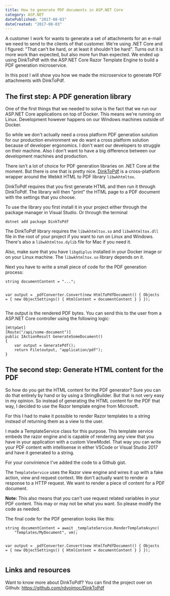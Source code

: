```yaml
---
title: How to generate PDF documents in ASP.NET Core
category: ASP.NET
datePublished: "2017-08-03"
dateCreated: "2017-08-03"
---
```


<!--kg-card-begin: markdown--><p>A customer I work for wants to generate a set of attachments for an e-mail we need to send to the clients of that customer. We're using .NET Core and I figured: &quot;That can't be hard, or at least it shouldn't be hard&quot;. Turns out it is more work than expected, but also more fun than expected. We ended up using DinkToPdf with the ASP.NET Core Razor Template Engine to build a PDF generation microservice.</p>
<p>In this post I will show you how we made the microservice to generate PDF attachments with DinkToPdf.</p>
<h2 id="thefirststepapdfgenerationlibrary">The first step: A PDF generation library</h2>
<p>One of the first things that we needed to solve is the fact that we run our ASP.NET Core applications on top of Docker. This means we're running on Linux. Development however happens on our Windows machines outside of Docker.</p>
<p>So while we don't actually need a cross platform PDF generation solution for our production environment we do want a cross platform solution because of developer ergonomics. I don't want our developers to struggle on their machine. Also I don't want to have a big difference between our development machines and production.</p>
<p>There isn't a lot of choice for PDF generation libraries on .NET Core at the moment. But there is one that is pretty nice. <a href="https://github.com/rdvojmoc/DinkToPdf">DinkToPdf</a> is a cross-platform wrapper around the Webkit HTML to PDF library <code>libwkhtmltox</code>.</p>
<p>DinkToPdf requires that you first generate HTML and then run it through DinkToPdf. The library will then &quot;print&quot; the HTML page to a PDF document with the settings that you choose.</p>
<p>To use the library you first install it in your project either through the package manager in Visual Studio. Or through the terminal</p>
<pre><code class="language-bash">dotnet add package DinkToPdf
</code></pre>
<p>The DinkToPdf library requires the <code>libwkhtmltox.so</code> and <code>libwkhtmltox.dll</code> file in the root of your project if you want to run on Linux and Windows. There's also a <code>libwkhtmltox.dylib</code> file for Mac if you need it.</p>
<p>Also, make sure that you have <code>libgdiplus</code> installed in your Docker image or on your Linux machine. The <code>libwkhtmltox.so</code> library depends on it.</p>
<p>Next you have to write a small piece of code for the PDF generation process:</p>
<pre><code class="language-csharp">string documentContent = &quot;...&quot;;

var output = \_pdfConverter.Convert(new HtmlToPdfDocument()
{
Objects =
{
new ObjectSettings()
{
HtmlContent = documentContent
}
}
});
</code></pre>

<p>The output is the rendered PDF bytes. You can send this to the user from a ASP.NET Core controller using the following logic:</p>
<pre><code class="language-csharp">[HttpGet]
[Route(&quot;/api/some-document&quot;)]
public IActionResult GenerateSomeDocument()
{
    var output = GeneratePdf();
    return File(output, &quot;application/pdf&quot;);
}
</code></pre>
<h2 id="thesecondstepgeneratehtmlcontentforthepdf">The second step: Generate HTML content for the PDF</h2>
<p>So how do you get the HTML content for the PDF generator? Sure you can do that entirely by hand or by using a StringBuilder. But that is not very easy in my opinion. So instead of generating the HTML content for the PDF that way, I decided to use the Razor template engine from Microsoft.</p>
<p>For this I had to make it possible to render Razor templates to a string instead of returning them as a view to the user.</p>
<p>I made a TemplateService class for this purpose. This template service embeds the razor engine and is capable of rendering any view that you have in your application with a custom ViewModel. That way you can write your PDF content with intellisense in either VSCode or Visual Studio 2017 and have it generated to a string.</p>
<p>For your convinience I've added the code to a Github gist.</p>
<script src="https://gist.github.com/wmeints/c547209b69128e4ee537cb8f35c3a6dc.js"></script>
<p>The <code>TemplateService</code> uses the Razor view engine and wires it up with a fake action, view and request context. We don't actually want to render a response to a HTTP request. We want to render a piece of content for a PDF document.</p>
<p><strong>Note:</strong> This also means that you can't use request related variables in your PDF content. This may or may not be what you want. So please modify the code as needed.</p>
<p>The final code for the PDF generation looks like this:</p>
<pre><code class="language-csharp">string documentContent = await _templateService.RenderTemplateAsync(
    &quot;Templates/MyDocument&quot;, vm);

var output = \_pdfConverter.Convert(new HtmlToPdfDocument()
{
Objects =
{
new ObjectSettings()
{
HtmlContent = documentContent
}
}
});
</code></pre>

<h2 id="linksandresources">Links and resources</h2>
<p>Want to know more about DinkToPdf? You can find the project over on Github: <a href="https://github.com/rdvojmoc/DinkToPdf">https://github.com/rdvojmoc/DinkToPdf</a></p>
<!--kg-card-end: markdown-->

